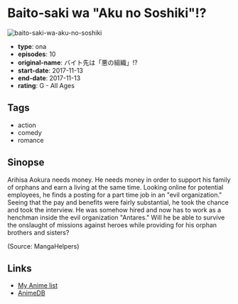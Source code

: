 # Baito-saki wa "Aku no Soshiki"!?

![baito-saki-wa-aku-no-soshiki](https://cdn.myanimelist.net/images/anime/6/88903.jpg)

-   **type**: ona
-   **episodes**: 10
-   **original-name**: バイト先は「悪の組織」!?
-   **start-date**: 2017-11-13
-   **end-date**: 2017-11-13
-   **rating**: G - All Ages

## Tags

-   action
-   comedy
-   romance

## Sinopse

Arihisa Aokura needs money. He needs money in order to support his family of orphans and earn a living at the same time. Looking online for potential employees, he finds a posting for a part time job in an "evil organization." Seeing that the pay and benefits were fairly substantial, he took the chance and took the interview. He was somehow hired and now has to work as a henchman inside the evil organization "Antares." Will he be able to survive the onslaught of missions against heroes while providing for his orphan brothers and sisters?

(Source: MangaHelpers)

## Links

-   [My Anime list](https://myanimelist.net/anime/36771/Baito-saki_wa_Aku_no_Soshiki)
-   [AnimeDB](http://anidb.info/perl-bin/animedb.pl?show=anime&aid=13566)
